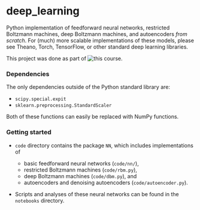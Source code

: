 # deep_learning

Python implementation of feedforward neural networks, restricted Boltzmann machines, deep Boltzmann machines, and autoencoders _from scratch_. For (much) more scalable implementations of these models, please see Theano, Torch, TensorFlow, or other standard deep learning libraries. 

This project was done as part of ![this course](http://www.cs.cmu.edu/~rsalakhu/10807_2016/).

### Dependencies

The only dependencies outside of the Python standard library are:

* `scipy.special.expit`
* `sklearn.preprocessing.StandardScaler`

Both of these functions can easily be replaced with NumPy functions.

### Getting started

* `code` directory contains the package `NN`, which includes implementations of 
    * basic feedforward neural networks (`code/nn/`),
    * restricted Boltzmann machines (`code/rbm.py`), 
    * deep Boltzmann machines (`code/dbm.py`), and
    * autoencoders and denoising autoencoders (`code/autoencoder.py`).

* Scripts and analyses of these neural networks can be found in the `notebooks` directory. 

